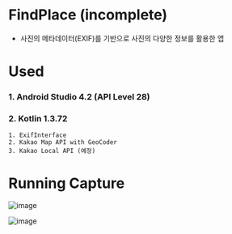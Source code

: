 # FindPlace (incomplete)
  - 사진의 메타데이터(EXIF)를 기반으로 사진의 다양한 정보를 활용한 앱
  
# Used
  ### 1. Android Studio 4.2 (API Level 28)
  ### 2. Kotlin 1.3.72
    1. ExifInterface
    2. Kakao Map API with GeoCoder
    3. Kakao Local API (예정)

# Running Capture
![image](https://user-images.githubusercontent.com/65227900/113901868-3f0f6300-980a-11eb-9353-ac7e37f31e5d.png)

![image](https://user-images.githubusercontent.com/65227900/113902144-8d246680-980a-11eb-8729-5bf29f55804a.png)
